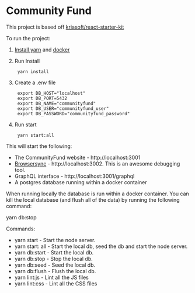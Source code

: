 # Community Fund

This project is based off [kriasoft/react-starter-kit](https://github.com/kriasoft/react-starter-kit)

To run the project:

1. [Install yarn](https://yarnpkg.com/lang/en/docs/install/) and [docker](https://store.docker.com/editions/community/docker-ce-desktop-mac?tab=description)
2. Run Install

        yarn install
3. Create a .env file

        export DB_HOST="localhost"
        export DB_PORT=5432
        export DB_NAME="communityfund"
        export DB_USER="communityfund_user"
        export DB_PASSWORD="communityfund_password"
3. Run start

        yarn start:all

This will start the following:

+ The CommunityFund website - http://localhost:3001
+ [Browsersync](https://browsersync.io/) - http://localhost:3002. This is an awesome debugging tool.
+ GraphQL interface - http://localhost:3001/graphql
+ A postgres database running within a docker container

When running locally the database is run within a docker container. You can kill the local database (and flush all of the data) by running the following command:

  yarn db:stop

Commands:
+ yarn start - Start the node server.
+ yarn start: all - Start the local db, seed the db and start the node server.
+ yarn db:start - Start the local db.
+ yarn db:stop - Stop the local db.
+ yarn db:seed - Seed the local db.
+ yarn db:flush - Flush the local db.
+ yarn lint:js - Lint all the JS files
+ yarn lint:css - Lint all the CSS files
